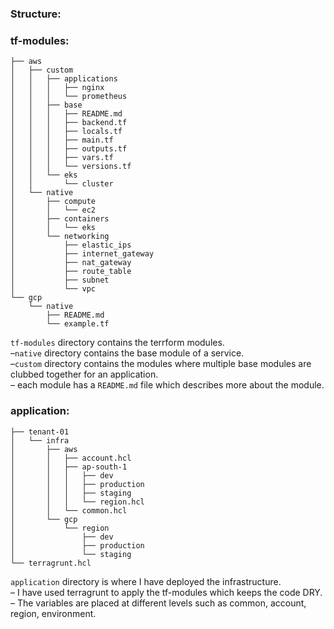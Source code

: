 ### Structure:

### tf-modules:

```
├── aws
│   ├── custom
│   │   ├── applications
│   │   │   ├── nginx
│   │   │   └── prometheus
│   │   ├── base
│   │   │   ├── README.md
│   │   │   ├── backend.tf
│   │   │   ├── locals.tf
│   │   │   ├── main.tf
│   │   │   ├── outputs.tf
│   │   │   ├── vars.tf
│   │   │   └── versions.tf
│   │   └── eks
│   │       └── cluster
│   └── native
│       ├── compute
│       │   └── ec2
│       ├── containers
│       │   └── eks
│       └── networking
│           ├── elastic_ips
│           ├── internet_gateway
│           ├── nat_gateway
│           ├── route_table
│           ├── subnet
│           └── vpc
└── gcp
    └── native
        ├── README.md
        └── example.tf
```

`tf-modules` directory contains the terrform modules. <br>
–`native` directory contains the base module of a service. <br>
–`custom` directory contains the modules where multiple base modules are clubbed together for an application. <br>
– each module has a `README.md` file which
describes more about the module.

### application:

```
├── tenant-01
│   └── infra
│       ├── aws
│       │   ├── account.hcl
│       │   ├── ap-south-1
│       │   │   ├── dev
│       │   │   ├── production
│       │   │   ├── staging
│       │   │   └── region.hcl
│       │   └── common.hcl
│       └── gcp
│           └── region
│               ├── dev
│               ├── production
│               └── staging
└── terragrunt.hcl
```

`application` directory is where I have deployed the infrastructure. <br>
– I have used terragrunt to apply the tf-modules which keeps the code DRY. <br>
– The variables are placed at different levels such as common, account, region, environment.
